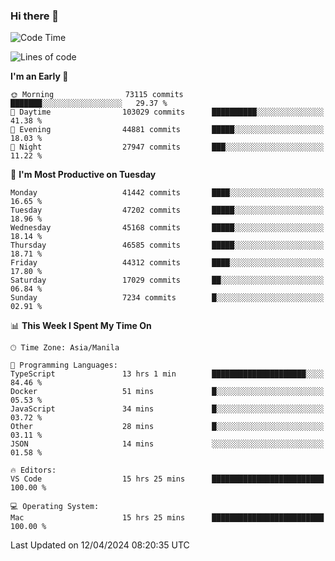 ### Hi there 👋

<!--START_SECTION:waka-->
![Code Time](http://img.shields.io/badge/Code%20Time-5%2C035%20hrs%2029%20mins-blue)

![Lines of code](https://img.shields.io/badge/From%20Hello%20World%20I%27ve%20Written-112.2%20million%20lines%20of%20code-blue)

**I'm an Early 🐤** 

```text
🌞 Morning                73115 commits       ███████░░░░░░░░░░░░░░░░░░   29.37 % 
🌆 Daytime                103029 commits      ██████████░░░░░░░░░░░░░░░   41.38 % 
🌃 Evening                44881 commits       █████░░░░░░░░░░░░░░░░░░░░   18.03 % 
🌙 Night                  27947 commits       ███░░░░░░░░░░░░░░░░░░░░░░   11.22 % 
```
📅 **I'm Most Productive on Tuesday** 

```text
Monday                   41442 commits       ████░░░░░░░░░░░░░░░░░░░░░   16.65 % 
Tuesday                  47202 commits       █████░░░░░░░░░░░░░░░░░░░░   18.96 % 
Wednesday                45168 commits       █████░░░░░░░░░░░░░░░░░░░░   18.14 % 
Thursday                 46585 commits       █████░░░░░░░░░░░░░░░░░░░░   18.71 % 
Friday                   44312 commits       ████░░░░░░░░░░░░░░░░░░░░░   17.80 % 
Saturday                 17029 commits       ██░░░░░░░░░░░░░░░░░░░░░░░   06.84 % 
Sunday                   7234 commits        █░░░░░░░░░░░░░░░░░░░░░░░░   02.91 % 
```


📊 **This Week I Spent My Time On** 

```text
🕑︎ Time Zone: Asia/Manila

💬 Programming Languages: 
TypeScript               13 hrs 1 min        █████████████████████░░░░   84.46 % 
Docker                   51 mins             █░░░░░░░░░░░░░░░░░░░░░░░░   05.53 % 
JavaScript               34 mins             █░░░░░░░░░░░░░░░░░░░░░░░░   03.72 % 
Other                    28 mins             █░░░░░░░░░░░░░░░░░░░░░░░░   03.11 % 
JSON                     14 mins             ░░░░░░░░░░░░░░░░░░░░░░░░░   01.58 % 

🔥 Editors: 
VS Code                  15 hrs 25 mins      █████████████████████████   100.00 % 

💻 Operating System: 
Mac                      15 hrs 25 mins      █████████████████████████   100.00 % 
```


 Last Updated on 12/04/2024 08:20:35 UTC
<!--END_SECTION:waka-->


<!--
**rad182/rad182** is a ✨ _special_ ✨ repository because its `README.md` (this file) appears on your GitHub profile.

Here are some ideas to get you started:

- 🔭 I’m currently working on ...
- 🌱 I’m currently learning ...
- 👯 I’m looking to collaborate on ...
- 🤔 I’m looking for help with ...
- 💬 Ask me about ...
- 📫 How to reach me: ...
- 😄 Pronouns: ...
- ⚡ Fun fact: ...
-->
